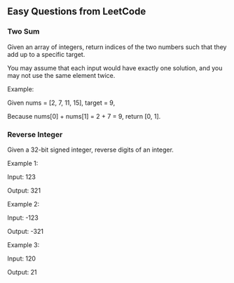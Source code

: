 ## Easy Questions from LeetCode

### Two Sum

Given an array of integers, return indices of the two numbers such that they add up to a specific target.

You may assume that each input would have exactly one solution, and you may not use the same element twice.

Example:

Given nums = [2, 7, 11, 15], target = 9,

Because nums[0] + nums[1] = 2 + 7 = 9,
return [0, 1].

### Reverse Integer

Given a 32-bit signed integer, reverse digits of an integer.

Example 1:

  Input: 123

  Output: 321

Example 2:

  Input: -123

  Output: -321

Example 3:

  Input: 120

  Output: 21